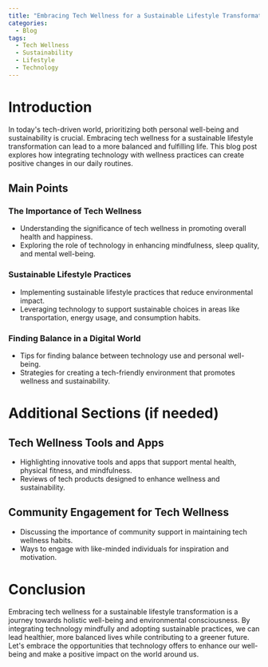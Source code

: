 ```yaml
---
title: "Embracing Tech Wellness for a Sustainable Lifestyle Transformation"
categories:
  - Blog
tags:
  - Tech Wellness
  - Sustainability
  - Lifestyle
  - Technology
---
```


# Introduction
In today's tech-driven world, prioritizing both personal well-being and sustainability is crucial. Embracing tech wellness for a sustainable lifestyle transformation can lead to a more balanced and fulfilling life. This blog post explores how integrating technology with wellness practices can create positive changes in our daily routines.

## Main Points
### The Importance of Tech Wellness
- Understanding the significance of tech wellness in promoting overall health and happiness.
- Exploring the role of technology in enhancing mindfulness, sleep quality, and mental well-being.

### Sustainable Lifestyle Practices
- Implementing sustainable lifestyle practices that reduce environmental impact.
- Leveraging technology to support sustainable choices in areas like transportation, energy usage, and consumption habits.

### Finding Balance in a Digital World
- Tips for finding balance between technology use and personal well-being.
- Strategies for creating a tech-friendly environment that promotes wellness and sustainability.

# Additional Sections (if needed)
## Tech Wellness Tools and Apps
- Highlighting innovative tools and apps that support mental health, physical fitness, and mindfulness.
- Reviews of tech products designed to enhance wellness and sustainability.

## Community Engagement for Tech Wellness
- Discussing the importance of community support in maintaining tech wellness habits.
- Ways to engage with like-minded individuals for inspiration and motivation.

# Conclusion
Embracing tech wellness for a sustainable lifestyle transformation is a journey towards holistic well-being and environmental consciousness. By integrating technology mindfully and adopting sustainable practices, we can lead healthier, more balanced lives while contributing to a greener future. Let's embrace the opportunities that technology offers to enhance our well-being and make a positive impact on the world around us.